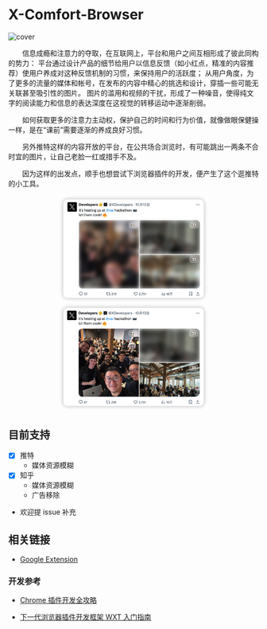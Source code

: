 # X-Comfort-Browser

![cover](https://github.com/user-attachments/assets/b1151fb8-c231-4d6e-a1e2-43307d46d95d)

&emsp;&emsp;信息成瘾和注意力的夺取，在互联网上，平台和用户之间互相形成了彼此同构的势力：
平台通过设计产品的细节给用户以信息反馈（如小红点，精准的内容推荐）使用户养成对这种反馈机制的习惯，来保持用户的活跃度；
从用户角度，为了更多的流量的媒体和帐号，在发布的内容中精心的挑选和设计，穿插一些可能无关联甚至吸引性的图片。
图片的滥用和视频的干扰，形成了一种噪音，使得纯文字的阅读能力和信息的表达深度在这视觉的转移运动中逐渐削弱。

&emsp;&emsp;如何获取更多的注意力主动权，保护自己的时间和行为价值，就像做眼保健操一样，是在“课前”需要逐渐的养成良好习惯。

&emsp;&emsp;另外推特这样的内容开放的平台，在公共场合浏览时，有可能跳出一两条不合时宜的图片，让自己老脸一红或措手不及。

&emsp;&emsp;因为这样的出发点，顺手也想尝试下浏览器插件的开发，便产生了这个逛推特的小工具。

<p align="center">
  <img src="./assets/example-1.png" alt="X-Comfort-Browser" width="300" />
  <img src="./assets/example-2.png" alt="X-Comfort-Browser" width="300" />
</p>

## 目前支持

- [x] 推特
  - 媒体资源模糊
- [x] 知乎
  - 媒体资源模糊
  - 广告移除
- 欢迎提 issue 补充

## 相关链接

- [Google Extension](https://chromewebstore.google.com/detail/x-comfort-browse/okfbbbhfbomoeobfifgjnclkdhknccgn)

### 开发参考

- [Chrome 插件开发全攻略](https://github.com/sxei/chrome-plugin-demo)

- [下一代浏览器插件开发框架 WXT 入门指南](https://juejin.cn/post/7329724409429917705)
